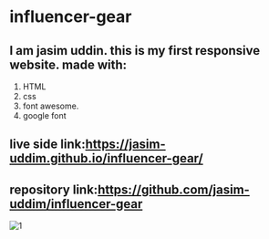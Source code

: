 # influencer-gear

## I am jasim uddin. this is my first responsive website. made with:

1.  HTML
2.  css
3.  font awesome.
4.  google font

## live side link:https://jasim-uddim.github.io/influencer-gear/

## repository link:https://github.com/jasim-uddim/influencer-gear

![1](https://user-images.githubusercontent.com/94617600/149621155-0afc7b47-6edf-4f71-abc7-57b7625e747c.png)
